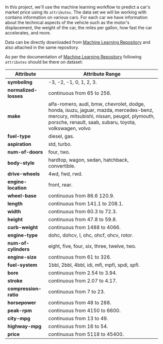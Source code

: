 In this project, we'll use the machine learning workflow to predict a car's market price using its `attributes`. The data set we will be working with contains information on various cars. For each car we have information about the technical aspects of the vehicle such as the motor's displacement, the weight of the car, the miles per gallon, how fast the car accelerates, and more. 

Data can be directly downloaded from [Machine Learning Repository](https://archive.ics.uci.edu/ml/machine-learning-databases/autos/imports-85.data) and also attached in the same repository.

As per the documentation of [Machine Learning Repository](https://archive.ics.uci.edu/ml/machine-learning-databases/autos/imports-85.data) following `attributes` should be there on dataset:

Attribute | Attribute Range 
----------------------|-------------------
**symboling** | -3, -2, -1, 0, 1, 2, 3. 
**normalized-losses**|continuous from 65 to 256. 
**make** | alfa-romero, audi, bmw, chevrolet, dodge, honda, isuzu, jaguar, mazda, mercedes-benz, mercury, mitsubishi, nissan, peugot, plymouth, porsche, renault, saab, subaru, toyota, volkswagen, volvo 
**fuel-type**| diesel, gas. 
**aspiration**| std, turbo. 
**num-of-doors**| four, two. 
**body-style**| hardtop, wagon, sedan, hatchback, convertible. 
**drive-wheels**| 4wd, fwd, rwd. 
**engine-location**| front, rear. 
**wheel-base**| continuous from 86.6 120.9. 
**length**| continuous from 141.1 to 208.1. 
**width**| continuous from 60.3 to 72.3. 
**height**| continuous from 47.8 to 59.8. 
**curb-weight**| continuous from 1488 to 4066. 
**engine-type**| dohc, dohcv, l, ohc, ohcf, ohcv, rotor. 
**num-of-cylinders**| eight, five, four, six, three, twelve, two. 
**engine-size**| continuous from 61 to 326. 
**fuel-system**| 1bbl, 2bbl, 4bbl, idi, mfi, mpfi, spdi, spfi. 
**bore**| continuous from 2.54 to 3.94. 
**stroke**| continuous from 2.07 to 4.17. 
**compression-ratio**| continuous from 7 to 23. 
**horsepower**| continuous from 48 to 288. 
**peak-rpm**| continuous from 4150 to 6600. 
**city-mpg**| continuous from 13 to 49. 
**highway-mpg**| continuous from 16 to 54. 
**price**| continuous from 5118 to 45400.


